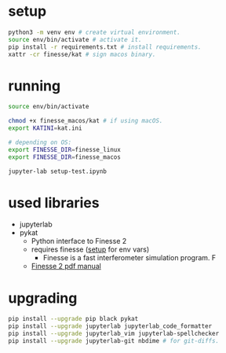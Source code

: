 # setup

```sh
python3 -m venv env # create virtual environment.
source env/bin/activate # activate it.
pip install -r requirements.txt # install requirements.
xattr -cr finesse/kat # sign macos binary.
```

# running

```sh
source env/bin/activate

chmod +x finesse_macos/kat # if using macOS.
export KATINI=kat.ini

# depending on OS:
export FINESSE_DIR=finesse_linux
export FINESSE_DIR=finesse_macos

jupyter-lab setup-test.ipynb
```

# used libraries

* jupyterlab
* pykat
  * Python interface to Finesse 2
  * requires finesse ([setup](https://git.ligo.org/finesse/pykat) for env vars)
    * Finesse is a fast interferometer simulation program. F
  * [Finesse 2 pdf manual](http://www.gwoptics.org/finesse/download/manual.pdf)

# upgrading

```sh
pip install --upgrade pip black pykat
pip install --upgrade jupyterlab jupyterlab_code_formatter
pip install --upgrade jupyterlab_vim jupyterlab-spellchecker
pip install --upgrade jupyterlab-git nbdime # for git-diffs.
```
